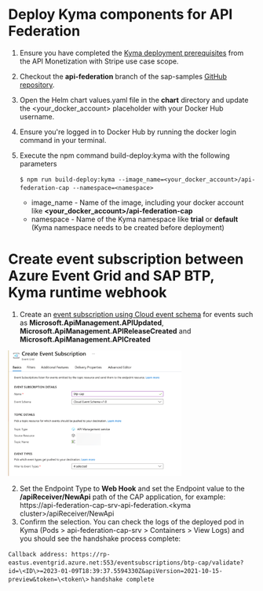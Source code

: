 # Deploy Kyma components for API Federation

1. Ensure you have completed the [Kyma deployment prerequisites](../03-APIMonetizationStripe/03-01-Deploy-kyma-components.md#prepare-the-kyma-deployment-prerequisites) from the API Monetization with Stripe use case scope.
2. Checkout the **api-federation** branch of the sap-samples [GitHub repository](https://github.com/SAP-samples/btp-create-api-integrations/tree/api-federation).
3. Open the Helm chart values.yaml file in the **chart** directory and update the <your_docker_account> placeholder with your Docker Hub username.
4. Ensure you're logged in to Docker Hub by running the docker login command in your terminal.
5. Execute the npm command build-deploy:kyma with the following parameters

    ```$ npm run build-deploy:kyma --image_name=<your_docker_account>/api-federation-cap --namespace=<namespace>```

     * image_name - Name of the image, including your docker account like **\<your_docker_account\>/api-federation-cap**
     * namespace - Name of the Kyma namespace like **trial** or **default** (Kyma namespace needs to be created before deployment)

# Create event subscription between Azure Event Grid and SAP BTP, Kyma runtime webhook

1. Create an [event subscription using Cloud event schema](https://docs.microsoft.com/en-us/azure/event-grid/event-schema-api-management?tabs=cloud-event-schema) for events such as **Microsoft.ApiManagement.APIUpdated**, **Microsoft.ApiManagement.APIReleaseCreated** and **Microsoft.ApiManagement.APICreated**

  [<img src="./img/create_event_subscription.png" width="70%">](./img/create_event_subscription.png)

2. Set the Endpoint Type to **Web Hook** and set the Endpoint value to the **/apiReceiver/NewApi** path of the CAP application, for example: https://api-federation-cap-srv-api-federation.\<kyma cluster\>/apiReceiver/NewApi
3. Confirm the selection. You can check the logs of the deployed pod in Kyma (Pods > api-federation-cap-srv > Containers > View Logs) and you should see the handshake process complete: 

  ```Callback address: https://rp-eastus.eventgrid.azure.net:553/eventsubscriptions/btp-cap/validate?id=\<ID\>=2023-01-09T18:39:37.5594330Z&apiVersion=2021-10-15-preview&token=\<token\>```
  ```handshake complete```